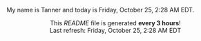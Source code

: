 My name is Tanner and today is Friday, October 25, 2:28 AM EDT.

<p align="center">This <i>README</i> file is generated <b>every 3 hours</b>!</br>Last refresh: Friday, October 25, 2:28 AM EDT<br /></p>
